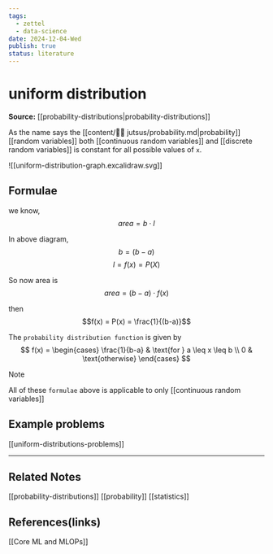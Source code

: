 ```yaml
---
tags:
  - zettel
  - data-science
date: 2024-12-04-Wed
publish: true
status: literature
---
```

# uniform distribution

**Source:** [[probability-distributions|probability-distributions]]

As the name says the [[content/🥷🏽 jutsus/probability.md|probability]] [[random variables]] both [[continuous random variables]] and [[discrete random variables]] is constant for all possible values of `x`.

![[uniform-distribution-graph.excalidraw.svg]]

## Formulae

we know,
$$area = b \cdot l$$

In above diagram,
$$b = (b - a)$$
$$l = f(x) = P(X)$$

So now area is $$area = (b-a) \cdot f(x)$$

then $$f(x) = P(x) = \frac{1}{(b-a)}$$

The `probability distribution function` is given by 
$$
f(x) =  \begin{cases}  \frac{1}{b-a} & \text{for } a \leq x \leq b \\  0 & \text{otherwise} \end{cases}
$$

> [!note]
> All of these `formulae` above is applicable to only [[continuous random variables]]

## Example problems
[[uniform-distributions-problems]]

---
## Related Notes
[[probability-distributions]]
[[probability]]
[[statistics]]

## References(links)
[[Core ML and MLOPs]]
